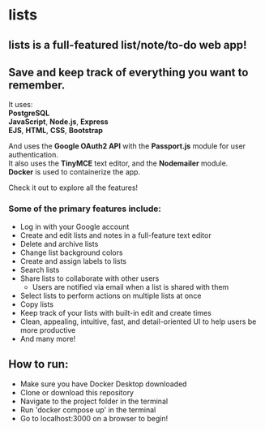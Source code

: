 # **lists**

## **lists is a full-featured list/note/to-do web app!** 
## **Save and keep track of everything you want to remember**.

It uses:  
**PostgreSQL**   
**JavaScript**, **Node.js**, **Express**   
**EJS**, **HTML**, **CSS**, **Bootstrap**  

And uses the **Google OAuth2 API** with the **Passport.js** module for user authentication.  
It also uses the **TinyMCE** text editor, and the **Nodemailer** module.  
**Docker** is used to containerize the app.  

Check it out to explore all the features!

### **Some of the primary features include:**
- Log in with your Google account
- Create and edit lists and notes in a full-feature text editor
- Delete and archive lists
- Change list background colors
- Create and assign labels to lists
- Search lists
- Share lists to collaborate with other users
    - Users are notified via email when a list is shared with them
- Select lists to perform actions on multiple lists at once
- Copy lists
- Keep track of your lists with built-in edit and create times
- Clean, appealing, intuitive, fast, and detail-oriented UI to help users be more productive
- And many more!

## **How to run**:  
- Make sure you have Docker Desktop downloaded
- Clone or download this repository
- Navigate to the project folder in the terminal
- Run 'docker compose up' in the terminal
- Go to localhost:3000 on a browser to begin!